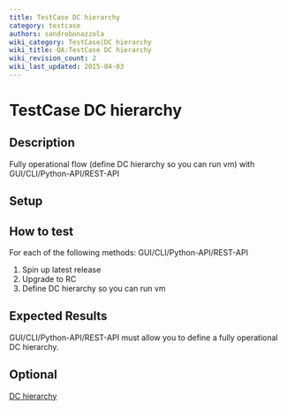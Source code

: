 ```yaml
---
title: TestCase DC hierarchy
category: testcase
authors: sandrobonazzola
wiki_category: TestCase|DC hierarchy
wiki_title: QA:TestCase DC hierarchy
wiki_revision_count: 2
wiki_last_updated: 2015-04-03
---
```


# TestCase DC hierarchy

## Description

Fully operational flow (define DC hierarchy so you can run vm) with GUI/CLI/Python-API/REST-API

## Setup

## How to test

For each of the following methods: GUI/CLI/Python-API/REST-API

1.  Spin up latest release
2.  Upgrade to RC
3.  Define DC hierarchy so you can run vm

## Expected Results

GUI/CLI/Python-API/REST-API must allow you to define a fully operational DC hierarchy.

## Optional

[DC hierarchy](Category:TestCase)
